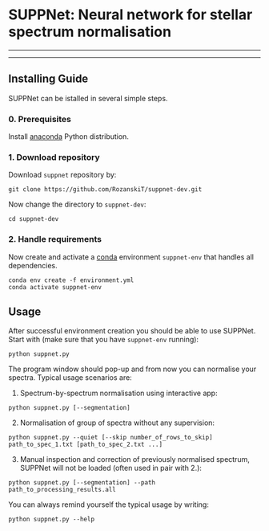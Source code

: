 # SUPPNet: Neural network for stellar spectrum normalisation
---

---
## Installing Guide
SUPPNet can be istalled in several simple steps.

### 0. Prerequisites

Install [anaconda](conda.io) Python distribution.

### 1. Download repository

Download `suppnet` repository by:
```
git clone https://github.com/RozanskiT/suppnet-dev.git
```
Now change the directory to `suppnet-dev`:
```
cd suppnet-dev
```

### 2. Handle requirements

Now create and activate a [conda](conda.io) environment `suppnet-env` that handles all dependencies.

```
conda env create -f environment.yml
conda activate suppnet-env
```
## Usage
After successful environment creation you should be able to use SUPPNet. Start with (make sure that you have `suppnet-env` running):
```
python suppnet.py
```
The program window should pop-up and from now you can normalise your spectra. Typical usage scenarios are:

1. Spectrum-by-spectrum normalisation using interactive app:
```
python suppnet.py [--segmentation]
```
2. Normalisation of group of spectra without any supervision:
```
python suppnet.py --quiet [--skip number_of_rows_to_skip] path_to_spec_1.txt [path_to_spec_2.txt ...]
```
3. Manual inspection and correction of previously normalised spectrum, SUPPNet will not be loaded (often used in pair with 2.):
```
python suppnet.py [--segmentation] --path path_to_processing_results.all
```

You can always remind yourself the typical usage by writing:
```
python suppnet.py --help
```
